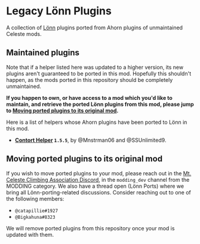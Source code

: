 # Legacy Lönn Plugins
A collection of [Lönn](https://github.com/CelestialCartographers/Loenn) plugins ported from Ahorn plugins of unmaintained Celeste mods.

## Maintained plugins
Note that if a helper listed here was updated to a higher version, its new plugins aren't guaranteed to be ported in this mod. Hopefully this shouldn't happen, as the mods ported in this repository should be completely unmaintained.

__If you happen to own, or have access to a mod which you'd like to maintain, and retrieve the ported Lönn plugins from this mod, please jump to [Moving ported plugins to its original mod](#moving-ported-plugins-to-its-original-mod).__

Here is a list of helpers whose Ahorn plugins have been ported to Lönn in this mod.

- __[Contort Helper](https://gamebanana.com/mods/53701) `1.5.5`__, by @Mnstrman06 and @SSUnlimited9.

## Moving ported plugins to its original mod

If you wish to move ported plugins to your mod, please reach out in the [Mt. Celeste Climbing Association Discord](discord.gg/celeste), in the `modding_dev` channel from the MODDING category. We also have a thread open (Lönn Ports) where we bring all Lönn-porting-related discussions. Consider reaching out to one of the following members:

- `@catapillie#1927`
- `@Bigkahuna#8323`

We will remove ported plugins from this repository once your mod is updated with them.
